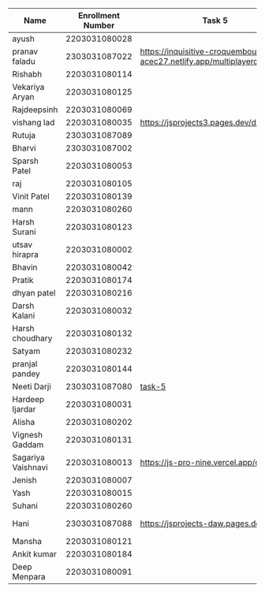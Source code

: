 | Name               | Enrollment Number | Task 5       | Task 6       | Github Repository |
|--------------------|-------------------|--------------|--------------|-------------------|
| ayush              | 2203031080028     |              |              |                   |
| pranav faladu      | 2303031087022     | https://inquisitive-croquembouche-acec27.netlify.app/multiplayerdicegame | https://inquisitive-croquembouche-acec27.netlify.app/converter |https://github.com/PranavFaladu/JSprojects |
| Rishabh            | 2203031080114     |              |              |                   |
| Vekariya Aryan     | 2203031080125     |              |              |                   |
| Rajdeepsinh        | 2203031080069     |              |              |                   |
| vishang lad        | 2203031080035     |https://jsprojects3.pages.dev/dice | https://jsprojects3.pages.dev/converter | https://github.com/vishangl/JSprojects                  |
| Rutuja             | 2303031087089     |              |              |                   |
| Bharvi             | 2303031087002     |              |              |                   |
| Sparsh Patel       | 2203031080053     |              |              |                   |
| raj                | 2203031080105     |              |              |                   |
| Vinit Patel        | 2203031080139     |              |              |                   |
| mann               | 2203031080260     |              |              |                   |
| Harsh Surani       | 2203031080123     |              |              |                   |
| utsav hirapra      | 2203031080002     |              |              |                   |
| Bhavin             | 2203031080042     |              |              |                   |
| Pratik             | 2203031080174     |              |              |                   |
| dhyan patel        | 2203031080216     |              |              |                   |
| Darsh Kalani       | 2203031080032     |              |              |                   |
| Harsh choudhary    | 2203031080132     |              |              |                   |
| Satyam             | 2203031080232     |              |              |                   |
| pranjal pandey     | 2203031080144     |              |              |                   |
| Neeti Darji        | 2303031087080     | [task-5](https://jsprojects-6m1.pages.dev/Dice) | [task-6](https://jsprojects-6m1.pages.dev/converter) | https://github.com/Neetidarji/Jsprojects |
| Hardeep Ijardar    | 2203031080031     |              |              |                   |
| Alisha             | 2203031080202     |              |              |                   |
| Vignesh Gaddam     | 2203031080131     |              |              |                   |
| Sagariya Vaishnavi | 2203031080013     | https://js-pro-nine.vercel.app/dice.html | https://js-pro-nine.vercel.app/converter.html |     https://github.com/sagariyavaishnavi/js_pro |
| Jenish             | 2203031080007     |              |              |                   |
| Yash               | 2203031080015     |              |              |                   |
| Suhani             | 2203031080260     |              |              |                   |
| Hani               | 2303031087088     |https://jsprojects-daw.pages.dev/dice|https://jsprojects-daw.pages.dev/dynamic|https://github.com/hanivaghani/JSprojects|
| Mansha             | 2203031080121     |              |              |                   |
| Ankit kumar        | 2203031080184     |              |              |                   |
| Deep Menpara       | 2203031080091     |              |              |                   |
